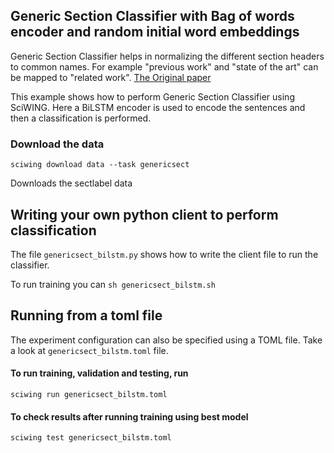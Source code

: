## Generic Section Classifier with Bag of words encoder and random initial word embeddings  

Generic Section Classifier helps in normalizing the different section headers 
to common names. For example "previous work" and "state of the art" can 
be mapped to "related work".
 [The Original paper](https://www.comp.nus.edu.sg/~kanmy/papers/ijdls-SectLabel.pdf)

This example shows how to perform Generic Section Classifier using SciWING.
Here a BiLSTM encoder is used to encode the sentences and then a classification is performed.

### Download the data 

``sciwing download data --task genericsect``

Downloads the sectlabel data

## Writing your own python client to perform classification 
The file `genericsect_bilstm.py` shows how to write the client file to run the classifier. 

To run training you can 
`sh genericsect_bilstm.sh`

## Running from a toml file 
The experiment configuration can also be specified using a TOML file. Take a look 
at `genericsect_bilstm.toml` file. 

#### To run training, validation and testing, run 

`sciwing run genericsect_bilstm.toml`

#### To check results after running training using best model 

``sciwing test genericsect_bilstm.toml``


